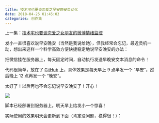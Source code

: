 ```yaml
---
title: 技术宅也要谈恋爱之早安晚安自动化
date: 2018-04-25 01:45:03
categories: 创作集
---
```

上一集：[技术宅也要谈恋爱之女朋友的微博情绪监控](https://diygod.me/2920/)

发小一直很喜欢说早安晚安（当然是我说给她），但我经常会忘记，最近灵机一动，想出来这样一个科学高效方便快捷稳定地说早安晚安的办法：

把微信挂在服务器上，每天固定时间，自动执行发送早晚安文本消息的命令！

代码很简单，放在了 [GitHub](https://github.com/DIYgod/GoodNight) 上，具体效果是每天早上 9 点半发一个 “早安”，然后晚上 12 点再发一个 “晚安”。

太好了！以后再也不会忘记说早安晚安了！开心！ 

![](/images/havefun.jpg)

脚本已经部署到服务器上，明天早上给发小一个惊喜！

实际使用的效果明天会更新到下面（肯定没问题，稳得很！）：
